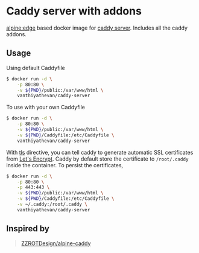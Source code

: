 # Caddy server with addons

[alpine:edge](https://hub.docker.com/_/alpine/) based docker image for [caddy server](https://caddyserver.com/). Includes all the caddy addons.

## Usage

Using default Caddyfile

```sh
$ docker run -d \
    -p 80:80 \
    -v ${PWD}/public:/var/www/html \
    vanthiyathevan/caddy-server
```

To use with your own Caddyfile

```sh
$ docker run -d \
    -p 80:80 \
    -v ${PWD}/public:/var/www/html \
    -v ${PWD}/Caddyfile:/etc/Caddyfile \
    vanthiyathevan/caddy-server
```


With [tls](https://caddyserver.com/docs/tls) directive, you can tell caddy to generate automatic SSL certificates from [Let's Encrypt](https://letsencrypt.org/). Caddy by default store the certificate to `/root/.caddy` inside the container. To persist the certificates,

```sh
$ docker run -d \
    -p 80:80 \
    -p 443:443 \
    -v ${PWD}/public:/var/www/html \
    -v ${PWD}/Caddyfile:/etc/Caddyfile \
    -v ~/.caddy:/root/.caddy \
    vanthiyathevan/caddy-server
```


## Inspired by

> [ZZROTDesign/alpine-caddy
](https://github.com/ZZROTDesign/alpine-caddy)
